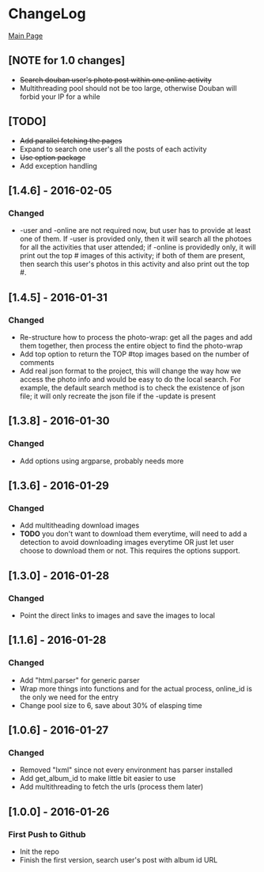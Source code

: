 # ChangeLog
[Main Page](https://github.com/ichoyjx/douban)

## [NOTE for 1.0 changes]
- ~~Search douban user's photo post within one online activity~~
- Multithreading pool should not be too large, otherwise
Douban will forbid your IP for a while

## [TODO]
- ~~Add parallel fetching the pages~~
- Expand to search one user's all the posts of each activity
- ~~Use option package~~
- Add exception handling

## [1.4.6] - 2016-02-05
### Changed
- -user and -online are not required now, but user has to provide
at least one of them. If -user is provided only, then it will search
all the photoes for all the activities that user attended; if
-online is providedly only, it will print out the top # images
of this activity; if both of them are present, then search this
user's photos in this activity and also print out the top #.

## [1.4.5] - 2016-01-31
### Changed
- Re-structure how to process the photo-wrap: get all the pages
and add them together, then process the entire object to find
the photo-wrap
- Add top option to return the TOP #top images based on the number
of comments
- Add real json format to the project, this will change the way
how we access the photo info and would be easy to do the local
search. For example, the default search method is to check the
existence of json file; it will only recreate the json file if
the -update is present

## [1.3.8] - 2016-01-30
### Changed
- Add options using argparse, probably needs more

## [1.3.6] - 2016-01-29
### Changed
- Add multitheading download images
- **TODO** you don't want to download them everytime, will need
to add a detection to avoid downloading images everytime OR just
let user choose to download them or not. This requires the
options support.

## [1.3.0] - 2016-01-28
### Changed
- Point the direct links to images and save the images to local

## [1.1.6] - 2016-01-28
### Changed
- Add "html.parser" for generic parser
- Wrap more things into functions and for the actual process,
online_id is the only we need for the entry
- Change pool size to 6, save about 30% of elasping time

## [1.0.6] - 2016-01-27
### Changed
- Removed "lxml" since not every environment has parser installed
- Add get\_album\_id to make little bit easier to use
- Add multithreading to fetch the urls (process them later)

## [1.0.0] - 2016-01-26
### First Push to Github
- Init the repo
- Finish the first version, search user's post with album id URL
